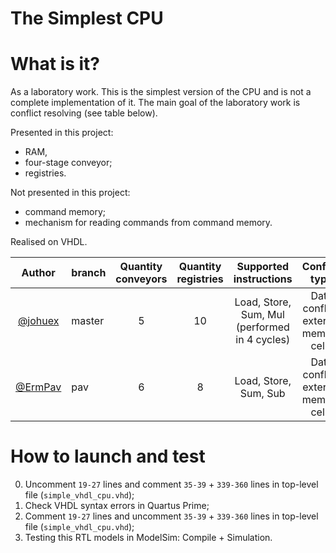 # The Simplest CPU

# What is it?
As a laboratory work.
This is the simplest version of the CPU and is not a complete implementation of it.
The main goal of the laboratory work is conflict resolving (see table below).

Presented in this project:
* RAM,
* four-stage conveyor;
* registries.

Not presented in this project:
* command memory;
* mechanism for reading commands from command memory.

Realised on VHDL.

|                            Author                            | branch        | Quantity conveyors | Quantity registries |            Supported instructions             |            Conflict type             |
|:------------------------------------------------------------:|:--------------|:------------------:|:-------------------:|:---------------------------------------------:|:------------------------------------:|
| [@johuex](https://github.com/johuex "johuex GitHub profile") | master        |         5          |         10          | Load, Store, Sum, Mul (performed in 4 cycles) | Data conflict, external memory cells |
| [@ErmPav](https://github.com/ErmPav "ErmPav GitHub profile") | pav           |         6          |          8          |             Load, Store, Sum, Sub             | Data conflict, external memory cells |

# How to launch and test
0. Uncomment `19-27` lines and comment `35-39` + `339-360` lines in top-level file (`simple_vhdl_cpu.vhd`);
1. Check VHDL syntax errors in Quartus Prime;
2. Comment `19-27` lines and uncomment `35-39` + `339-360` lines in top-level file (`simple_vhdl_cpu.vhd`);
3. Testing this RTL models in ModelSim: Compile + Simulation.

